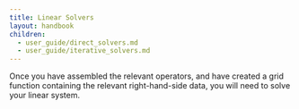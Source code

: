 ```yaml
---
title: Linear Solvers
layout: handbook
children:
  - user_guide/direct_solvers.md
  - user_guide/iterative_solvers.md
---
```


Once you have assembled the relevant operators, and have created a grid function containing
the relevant right-hand-side data, you will need to solve your linear system.
